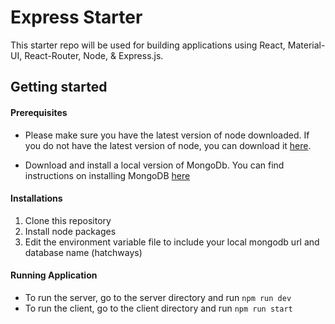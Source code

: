 # Express Starter

This starter repo will be used for building applications using React, Material-UI, React-Router, Node, & Express.js.

## Getting started

#### Prerequisites
- Please make sure you have the latest version of node downloaded. If you do not have the latest version of node, you
 can download it [here](https://nodejs.org/en/download/).
 
 - Download and install a local version of MongoDb. You can find instructions on installing MongoDB [here](https://docs.mongodb.com/manual/administration/install-community/)
#### Installations
1. Clone this repository
2. Install node packages
3. Edit the environment variable file to include your local mongodb url and database name (hatchways)

#### Running Application
- To run the server, go to the server directory and run ```npm run dev``` 
- To run the client, go to the client directory and run ```npm run start``` 
